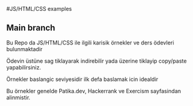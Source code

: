 #JS/HTML/CSS examples

## Main branch

Bu Repo da JS/HTML/CSS ile ilgili karisik örnekler ve ders ödevleri bulunmaktadir

Ödevin üstüne sag tiklayarak indirebilir yada üzerine tiklayip copy/paste yapabilirsiniz.

Örnekler baslangic seviyesidir ilk defa baslamak icin idealdir

Bu örnekler genelde Patika.dev, Hackerrank ve Exercism sayfasindan alinmistir.
